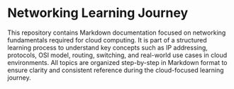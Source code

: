 # Networking Learning Journey

This repository contains Markdown documentation focused on networking fundamentals required for cloud computing. It is part of a structured learning process to understand key concepts such as IP addressing, protocols, OSI model, routing, switching, and real-world use cases in cloud environments. All topics are organized step-by-step in Markdown format to ensure clarity and consistent reference during the cloud-focused learning journey.

